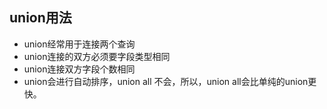## union用法
- union经常用于连接两个查询
- union连接的双方必须要字段类型相同
- union连接双方字段个数相同
- union会进行自动排序，union all 不会，所以，union all会比单纯的union更快。